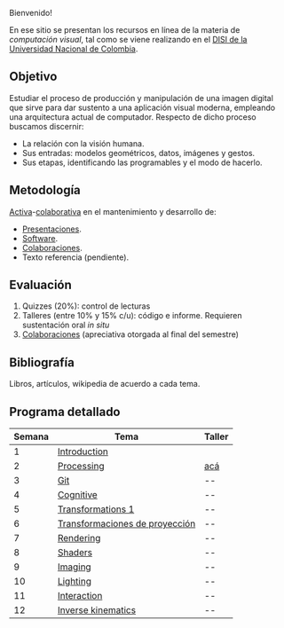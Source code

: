 Bienvenido!

En ese sitio se presentan los recursos en línea de la materia de _computación visual_, tal como se viene realizando
en el [DISI de la Universidad Nacional de Colombia](http://www.ingenieria.unal.edu.co/dependencias/departamentos/departamento-de-ingenieria-de-sistemas-e-industrial).

## Objetivo

Estudiar el proceso de producción y manipulación de una imagen digital que sirve para dar sustento a una aplicación visual moderna, empleando una arquitectura actual de computador. Respecto de dicho proceso buscamos discernir:

* La relación con la visión humana.
* Sus entradas: modelos geométricos, datos, imágenes y gestos.
* Sus etapas, identificando las programables y el modo de hacerlo.

## Metodología

[Activa](https://en.wikipedia.org/wiki/Active_learning)-[colaborativa](https://github.com/VisualComputing/Introduction) en el mantenimiento y desarrollo de:

* [Presentaciones](https://github.com/orgs/VisualComputing/teams/presentations/repositories).
* [Software](https://github.com/remixlab/proscene).
* [Colaboraciones](collaborations.md).
* Texto referencia (pendiente).

## Evaluación

1. Quizzes (20%): control de lecturas
2. Talleres (entre 10% y 15% c/u): código e informe. Requieren sustentación oral _in situ_
3. [Colaboraciones](collaborations.md) (apreciativa otorgada al final del semestre)

<!---  
Observaciones:

* Los quizzes se evaluan cuantitativamente.
* Los talleres, cualitativamente como _completados_.
* Un taller se completa mediante sustentación oral _in situ_.
--->

## Bibliografía

Libros, artículos, wikipedia de acuerdo a cada tema.

## Programa detallado

| Semana | Tema                                                                    | Taller                                                       |
|--------|-------------------------------------------------------------------------|--------------------------------------------------------------|
| 1      | [Introduction](https://github.com/VisualComputing/Introduction)         |                                                              |
| 2      | [Processing](https://processing.org/)                                   | [acá](https://github.com/VisualComputing/soft-imaging_ws)    |
| 3      | [Git](https://github.com/VisualComputing/git)                           | --                                                           |
| 4      | [Cognitive](https://github.com/VisualComputing/Cognitive)               | --                                                           |
| 5      | [Transformations 1](https://github.com/VisualComputing/Transformations) | --                                                           |
| 6      | [Transformaciones de proyección](http://visualcomputing.github.io/Transformations/#/7) | --                                            |
| 7      | [Rendering](https://github.com/VisualComputing/Rendering)               | --                                                           |
| 8      | [Shaders](https://github.com/VisualComputing/Shaders)                   | --                                                           |
| 9      | [Imaging](https://github.com/VisualComputing/Shaders)                   | --                                                           |
| 10     | [Lighting](https://github.com/VisualComputing/Shaders)                  | --                                                           |
| 11     | [Interaction](https://github.com/VisualComputing/Interaction)           | --                                                           |
| 12     | [Inverse kinematics](https://github.com/VisualComputing/Interaction)    | --                                                           |
